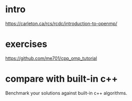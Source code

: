 # intro

https://carleton.ca/rcs/rcdc/introduction-to-openmp/

# exercises

https://github.com/me701/cpp_omp_tutorial

# compare with built-in c++
Benchmark your solutions against built-in c++ algorithms.
